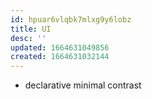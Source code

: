 ```yaml
---
id: hpuar6vlqbk7mlxg9y6lobz
title: UI
desc: ''
updated: 1664631049856
created: 1664631032144
---
```


- declarative minimal contrast
